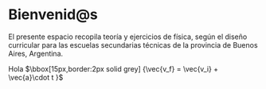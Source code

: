 # Bienvenid@s

El presente espacio recopila teoría y ejercicios de física, según el diseño curricular para las escuelas secundarias técnicas de la provincia de Buenos Aires, Argentina. 

Hola $\bbox[15px,border:2px solid grey] {\vec{v_f} = \vec{v_i} + \vec{a}\cdot t }$

[Energia]: <> ($$\bbox[25px,border:2px solid grey] {E = m \cdot c^2}$$)

[Emojis]: <> (:airplane: :bulb: :satellite: :earth_americas: :star: :radio: :rocket: :clock3: :triangular_ruler: :musical_note: :blue_car: :computer: :soccer: :apple: :person_running: :fire: :snowflake: :tv: :bus: :closed_book: :pencil2: :iphone: :thermometer: :calendar: :gem: :champagne: :rainbow:)


[Comentarios]: <> (https://stackoverflow.com/questions/4823468/comments-in-markdown)

[Sintaxis Latex]: <> (https://math.meta.stackexchange.com/questions/5020/mathjax-basic-tutorial-and-quick-reference)